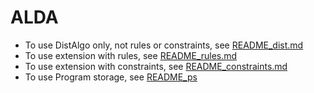 # ALDA

- To use DistAlgo only, not rules or constraints, see [README_dist.md](/readme/README_dist.md)
- To use extension with rules, see [README_rules.md](/readme/README_rules.md)
- To use extension with constraints, see [README_constraints.md](/readme/README_constraints.md)
- To use Program storage, see [README_ps](/readme/README_ps.md)
